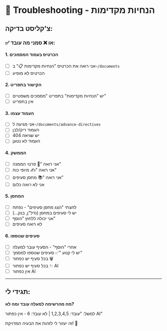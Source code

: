 # 🔧 Troubleshooting - הנחיות מקדימות

## צ'קליסט בדיקה:

### ✅ או ❌ סמני מה עובד:

#### 1. הכרטיס בעמוד המסמכים
- [ ] אני רואה את הכרטיס "הנחיות מקדימות 📋" ב-`/documents`
- [ ] הכרטיס לא מופיע

#### 2. הקישור בתפריט
- [ ] יש "הנחיות מקדימות" בתפריט "מסמכים משפטיים"
- [ ] אין בתפריט

#### 3. העמוד עצמו
- [ ] אני מגיעה ל-`/documents/advance-directives`
- [ ] העמוד ריק/לבן
- [ ] יש שגיאה 404
- [ ] העמוד לא נטען

#### 4. הממשק
- [ ] אני רואה "👤 פרטי הממנה"
- [ ] אני רואה "✍️ מיופי כוח"
- [ ] אני רואה "📚 מחסן סעיפים"
- [ ] אני לא רואה כלום

#### 5. המחסן
- [ ] לחצתי "הצג מחסן סעיפים" - נפתח
- [ ] יש לי סעיפים במחסן (נדל"ן, בנק...)
- [ ] אני יכולה ללחוץ "הוסף"
- [ ] לא רואה סעיפים

#### 6. סעיפים שנוספו
- [ ] אחרי "הוסף" - הסעיף עובר למעלה
- [ ] יש לי קטע "✅ סעיפים שנוספו למסמך"
- [ ] בכל סעיף יש כפתור 🗑️
- [ ] בכל סעיף יש כפתור ✨ AI
- [ ] אין כפתור AI

---

## תגידי לי:
**מה מהרשימה למעלה עובד ומה לא?**

למשל:
"עובד: 1,2,3,4,5 | לא עובד: 6 - אין כפתור AI"

זה יעזור לי לזהות את הבעיה המדויקת! 🎯

